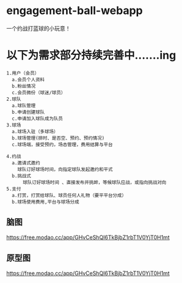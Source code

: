 # engagement-ball-webapp
一个约战打蓝球的小玩意！
# 以下为需求部分持续完善中.......ing

    1.用户（会员）
      a.会员个人资料
      b.粉丝情况
      c.会员微份（球迷/球员）
    2.球队
      a.球队管理
      b.申请创建球队
      c.申请加入球队成为队员
    3.球场
      a.球场入驻（多球场）
      b.球场管理(排时、是否空、预约、预约情况)
      c.球场端，接受预约，场态管理，费用结算与平台

    4.约战
      a.邀请式邀约
        球队订好球场时间，向指定球队发起邀约和平式
      b.挑战式
          球队订好球场时间 、直接发布并挑衅，等候球队应战，或指向挑战对向
    5.支付
      a.打赏，打赏给球队、球员任何人礼物（要平平台分成）
      b.球场使用费用,平台与球场分成

## 脑图 
https://free.modao.cc/app/GHvCeShQI6TkBjbZ1rbT1V0YjT0H1mt
## 原型图
https://free.modao.cc/app/GHvCeShQI6TkBjbZ1rbT1V0YjT0H1mt

